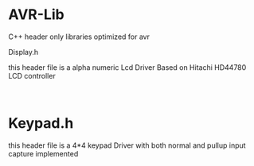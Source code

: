 # AVR-Lib
C++ header only libraries optimized for avr 

<html>
<h7>Display.h<h7/>
<br>
 
 <p> this header file is a alpha numeric Lcd Driver Based on Hitachi HD44780 LCD controller</p>
<br>  
<h1>Keypad.h</h1>
  this header file is a 4*4 keypad Driver with both normal and pullup input capture implemented 
 </html>
